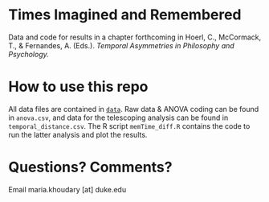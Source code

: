 # Times Imagined and Remembered

Data and code for results in a chapter forthcoming in Hoerl, C., McCormack, T., & Fernandes, A. (Eds.). *Temporal Asymmetries in Philosophy and Psychology.*

# How to use this repo
All data files are contained in [`data`](https://github.com/IMC-Lab/MemTime/tree/master/data). Raw data & ANOVA coding can be found in `anova.csv`, and data for the telescoping analysis can be found in `temporal_distance.csv`. The R script `memTime_diff.R` contains the code to run the latter analysis and plot the results. 

# Questions? Comments?
Email maria.khoudary [at] duke.edu
